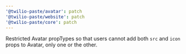 ```yaml
---
'@twilio-paste/avatar': patch
'@twilio-paste/website': patch
'@twilio-paste/core': patch
---
```


Restricted Avatar propTypes so that users cannot add both `src` and `icon` props to Avatar, only one or the other.
